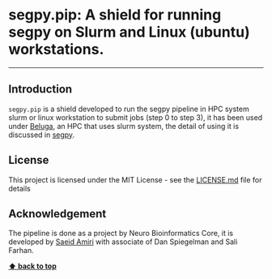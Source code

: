 # segpy.pip: A shield for running segpy on Slurm  and Linux (ubuntu) workstations. 
***

## Introduction 
`segpy.pip` is a shield developed to run the segpy pipeline in HPC system slurm or linux workstation to submit jobs (step 0 to step 3), it has been used under [Beluga](https://docs.alliancecan.ca/wiki/B%C3%A9luga), an HPC that uses slurm system, the detail of using it is discussed in [segpy](https://neurobioinfo.github.io/segpy/latest/). 

## License
This project is licensed under the MIT License - see the [LICENSE.md](https://github.com/The-Neuro-Bioinformatics-Core/segpy/blob/main/LICENSE) file for details

## Acknowledgement
The pipeline is done as a project by Neuro Bioinformatics Core, it is developed by [Saeid Amiri](https://github.com/saeidamiri1) with associate of Dan Spiegelman and Sali Farhan. 

**[⬆ back to top](#contents)**